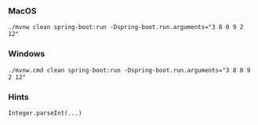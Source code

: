 ### MacOS
```
./mvnw clean spring-boot:run -Dspring-boot.run.arguments="3 8 0 9 2 12"
```

### Windows
```
./mvnw.cmd clean spring-boot:run -Dspring-boot.run.arguments="3 8 0 9 2 12"
```

### Hints
```
Integer.parseInt(...)
```